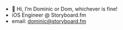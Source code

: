 - 👋 Hi, I’m Dominic or Dom, whichever is fine!
- iOS Engineer @ Storyboard.fm 
- email: dominic@storyboard.fm

